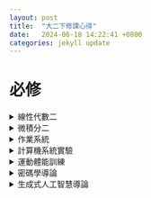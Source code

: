 ```yaml
---
layout: post
title:  "大二下修課心得"
date:   2024-06-18 14:22:41 +0800
categories: jekyll update
---
```

# 必修
<details>
<summary>線性代數二</summary>
數學系大一必修，林惠雯教授開的，前半學期是把 Friedberg 從 Jordan canonical form 開始教完，教授人真的很好，上課常常出現一些有趣的語錄，下半學期教的東西開始變得抽象，我個人是覺得缺少學習動機學習，學的不是很好。最後成績期中考整個不知道怎死的，我覺得我每題都會，但似乎最後一大堆都沒寫到助教要看的部份，分數大暴死，阿期末就半放棄了。吃了一個有點糟的等第。
等地：A-
</details>
<details>
<summary>
微積分二
</summary>
數學系大一必修，沈俊顏教授開的，教的清楚，期中期末分AB卷，都不是太難，平均大概6x，滿分100，據說B卷成績會調低，成績應該是不調分吧。
等地：A+
</details>


<details>
<summary>
作業系統
</summary>
</details>

<details>
<summary>
計算機系統實驗
</summary>
這學期最迷的一門課，聽說去年超甜我才修的，結果不知道是什麼原因A+比例變超低，
</details>

<details>
<summary>
運動體能訓練
</summary>
</details>


<details>
<summary>
密碼學導論
</summary>
數學系號稱最簡單選修，小考十幾次取六次，本人因為期中100，下半學期就沒有很認真，因為隨便都A+
</details>

<details>
<summary>
生成式人工智慧導論
</summary>
甜，我都沒去上課
</details>

